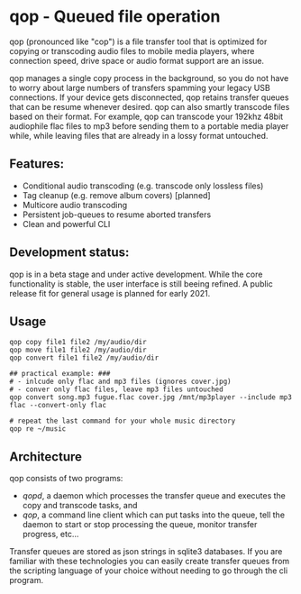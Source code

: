 # qop - Queued file operation

qop (pronounced like "cop") is a file transfer tool that is optimized for copying or transcoding audio files to mobile 
media players, where connection speed, drive space or audio format support are an issue.

qop manages a single copy process in the background, so you do not have to worry about large numbers of transfers
spamming your legacy USB connections. If your device gets disconnected, qop retains transfer queues that can be resume whenever desired. qop
can also smartly transcode files based on their format. For example, qop can transcode your 192khz 48bit audiophile flac files to mp3 before sending them to a portable media player while, while leaving files that are already in a lossy format untouched.


## Features:

* Conditional audio transcoding (e.g. transcode only lossless files) 
* Tag cleanup (e.g. remove album covers) [planned]
* Multicore audio transcoding
* Persistent job-queues to resume aborted transfers 
* Clean and powerful CLI


## Development status:

qop is in a beta stage and under active development. While the core functionality is stable, the user interface is still beeing refined. A public release fit for general usage is planned for early 2021.


## Usage 

```
qop copy file1 file2 /my/audio/dir
qop move file1 file2 /my/audio/dir
qop convert file1 file2 /my/audio/dir

## practical example: ###
# - inlcude only flac and mp3 files (ignores cover.jpg)
# - conver only flac files, leave mp3 files untouched
qop convert song.mp3 fugue.flac cover.jpg /mnt/mp3player --include mp3 flac --convert-only flac 

# repeat the last command for your whole music directory
qop re ~/music
```

## Architecture

qop consists of two programs: 

- *qopd*, a daemon which processes the transfer queue and executes the copy and transcode tasks, and 
- *qop*, a command line client which can put tasks into the queue, tell the daemon to start or stop processing
    the queue, monitor transfer progress, etc...
    
Transfer queues are stored as json strings in sqlite3 databases. If you are familiar with these 
technologies you can easily create transfer queues from the scripting language of your choice without needing to
go through the cli program.
 
